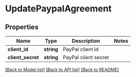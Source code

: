 # UpdatePaypalAgreement

## Properties
Name | Type | Description | Notes
------------ | ------------- | ------------- | -------------
**client_id** | **string** | PayPal client id | 
**client_secret** | **string** | PayPal client secret | 

[[Back to Model list]](../../README.md#documentation-for-models) [[Back to API list]](../../README.md#documentation-for-api-endpoints) [[Back to README]](../../README.md)

